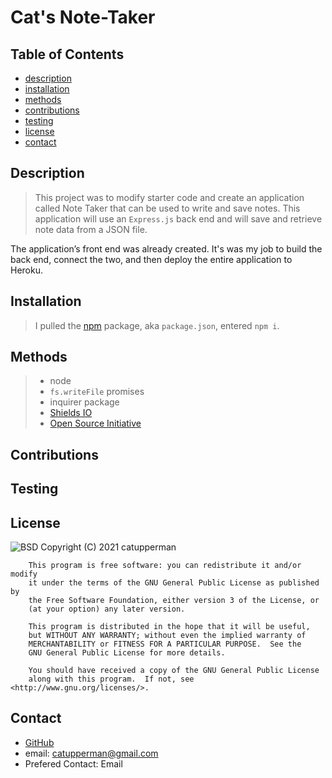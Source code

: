 # Cat's Note-Taker
## Table of Contents
* [description](#description)
* [installation](#installation)
* [methods](#methods)
* [contributions](#contributions)
* [testing](#testing)
* [license](#license)
* [contact](#contact)


## Description
> This project was to modify starter code and create an application called Note Taker that can be used to write and save notes. This application will use an ```Express.js```  back end and will save and retrieve note data from a JSON file.

The application’s front end was already created. It's was my job to build the back end, connect the two, and then deploy the entire application to Heroku.

>
## Installation
> I pulled the [npm](https://www.npmjs.com/) package, aka ```package.json```, entered ```npm i```.
## Methods
> * node 
> * ```fs.writeFile```  promises 
> * inquirer package 
> * [Shields IO](https://shields.io/category/license) 
> * [Open Source Initiative](https://opensource.org/licenses/BSD-3-Clause) 
## Contributions
>
## Testing
> 
## License
![BSD](https://img.shields.io/badge/License-GPL-blue)
Copyright (C) 2021 catupperman

        This program is free software: you can redistribute it and/or modify
        it under the terms of the GNU General Public License as published by
        the Free Software Foundation, either version 3 of the License, or
        (at your option) any later version.
        
        This program is distributed in the hope that it will be useful,
        but WITHOUT ANY WARRANTY; without even the implied warranty of
        MERCHANTABILITY or FITNESS FOR A PARTICULAR PURPOSE.  See the
        GNU General Public License for more details.
        
        You should have received a copy of the GNU General Public License
        along with this program.  If not, see <http://www.gnu.org/licenses/>.
## Contact
* [GitHub](github.com/catupperman)
* email:  catupperman@gmail.com
* Prefered Contact: Email